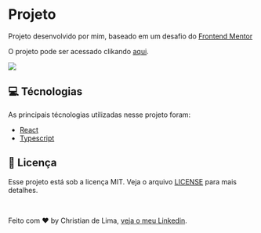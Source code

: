 # Projeto

Projeto desenvolvido por mim, baseado em um desafio do <a href="https://www.frontendmentor.io/home">Frontend Mentor</a>

O projeto pode ser acessado clikando <a href="https://to-do-by-christian-angeli.vercel.app/">aqui</a>.

<img src="https://github.com/christian-angeli/to-do/blob/master/to-do.gif"/>

## 💻 Técnologias

As principais técnologias utilizadas nesse projeto foram: 

- <a href="https://pt-br.reactjs.org/">React</a> 
- <a href="https://www.typescriptlang.org/">Typescript</a>

## 📝 Licença 
Esse projeto está sob a licença MIT. Veja o arquivo <a href="https://github.com/christian-angeli/to-do/blob/master/LICENSE.md">LICENSE</a> para mais detalhes.

<br/>

Feito com ♥ by Christian de Lima, <a href="https://www.linkedin.com/in/christian-de-lima-3678a314a/">veja o meu Linkedin</a>.
